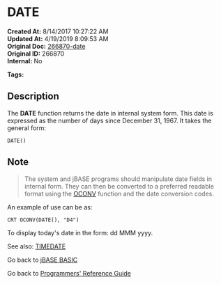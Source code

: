# DATE

**Created At:** 8/14/2017 10:27:22 AM  
**Updated At:** 4/19/2019 8:09:53 AM  
**Original Doc:** [266870-date](https://docs.jbase.com/36868-jbase-basic/266870-date)  
**Original ID:** 266870  
**Internal:** No  

**Tags:**
<badge text='today format' vertical='middle' />
<badge text='today' vertical='middle' />

## Description

The **DATE** function returns the date in internal system form. This date is expressed as the number of days since December 31, 1967. It takes the general form:

```
DATE()
```

## Note

> The system and jBASE programs should manipulate date fields in internal form. They can then be converted to a preferred readable format using the [OCONV](./../oconv) function and the date conversion codes.

An example of use can be as:

```
CRT OCONV(DATE(), "D4")
```

To display today's date in the form: dd MMM yyyy.

See also: [TIMEDATE](./../timedate)

Go back to [jBASE BASIC](./../README.md)

Go back to [Programmers' Reference Guide](./../../reference-guides/jbc/README.md)

  
<PageFooter />
